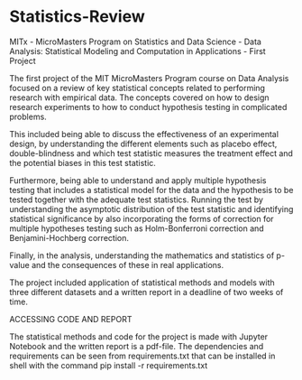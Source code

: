 # Statistics-Review
MITx - MicroMasters Program on Statistics and Data Science - Data Analysis: Statistical Modeling and Computation in Applications - First Project 

The first project of the MIT MicroMasters Program course on Data Analysis focused on a review of key statistical concepts
related to performing research with empirical data. The concepts covered on how to design research experiments
to how to conduct hypothesis testing in complicated problems. 

This included being able to discuss the effectiveness of an experimental design, by understanding the different elements
such as placebo effect, double-blindness and which test statistic measures the treatment effect and the potential biases
in this test statistic.

Furthermore, being able to understand and apply multiple hypothesis testing that includes a statistical model for the data and
the hypothesis to be tested together with the adequate test statistics. Running the test by understanding the asymptotic distribution
of the test statistic and identifying statistical significance by also incorporating the forms of correction for multiple hypotheses
testing such as Holm-Bonferroni correction and Benjamini-Hochberg correction.

Finally, in the analysis, understanding the mathematics and statistics of p-value and the consequences of these in real applications.

The project included application of statistical methods and models with three different datasets and a written report in a deadline of two weeks of time.

<bold>ACCESSING CODE AND REPORT</bold>

The statistical methods and code for the project is made with Jupyter Notebook and the written report is a pdf-file. The dependencies and requirements
can be seen from requirements.txt that can be installed in shell with the command pip install -r requirements.txt

